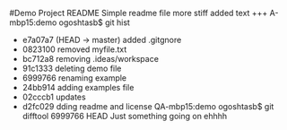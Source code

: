 #Demo Project README
Simple readme file
more stiff
added text
+++
A-mbp15:demo ogoshtasb$ git hist
* e7a07a7 (HEAD -> master) added .gitgnore
* 0823100 removed myfile.txt
* bc712a8 removing .ideas/workspace
* 91c1333 deleting demo file
* 6999766 renaming example
* 24bb914 adding examples file
* 02cccb1 updates
* d2fc029 dding readme and license
QA-mbp15:demo ogoshtasb$ git difftool 6999766 HEAD
Just something going on ehhhh
